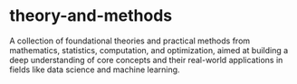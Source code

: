 # theory-and-methods
A collection of foundational theories and practical methods from mathematics, statistics, computation, and optimization, aimed at building a deep understanding of core concepts and their real-world applications in fields like data science and machine learning.
